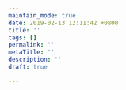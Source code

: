 ```yaml
---
maintain_mode: true
date: 2019-02-13 12:11:42 +0800
title: ''
tags: []
permalink: ''
metaTitle: ''
description: ''
draft: true

---
```

